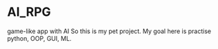 # AI_RPG
game-like app with AI
So this is my pet project. My goal here is practise python, OOP, GUI, ML.
